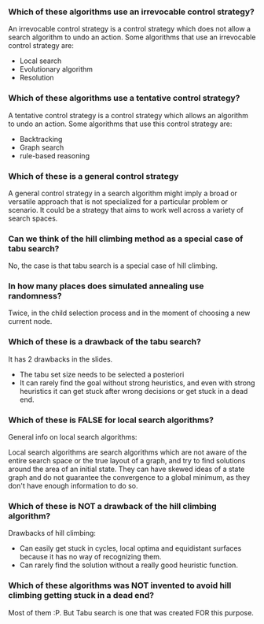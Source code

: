 ### Which of these algorithms use an irrevocable control strategy?

An irrevocable control strategy is a control strategy which does not allow a search algorithm to undo an action. Some algorithms that use an irrevocable control strategy are:
- Local search
- Evolutionary algorithm
- Resolution
  
### Which of these algorithms use a tentative control strategy?

A tentative control strategy is a control strategy which allows an algorithm to undo an action. Some algorithms that use this control strategy are:
- Backtracking
- Graph search
- rule-based reasoning

### Which of these is a general control strategy

A general control strategy in a search algorithm might imply a broad or versatile approach that is not specialized for a particular problem or scenario. It could be a strategy that aims to work well across a variety of search spaces.

### Can we think of the hill climbing method as a special case of tabu search?

No, the case is that tabu search is a special case of hill climbing.

### In how many places does simulated annealing use randomness?

Twice, in the child selection process and in the moment of choosing a new current node.

### Which of these is a drawback of the tabu search?

It has 2 drawbacks in the slides.
- The tabu set size needs to be selected a posteriori
- It can rarely find the goal without strong heuristics, and even with strong heuristics it can get stuck after wrong decisions or get stuck in a dead end.

### Which of these is FALSE for local search algorithms?

General info on local search algorithms:

Local search algorithms are search algorithms which are not aware of the entire search space or the true layout of a graph, and try to find solutions around the area of an initial state. They can have skewed ideas of a state graph and do not guarantee the convergence to a global minimum, as they don't have enough information to do so.

### Which of these is NOT a drawback of the hill climbing algorithm?

Drawbacks of hill climbing:
- Can easily get stuck in cycles, local optima and equidistant surfaces because it has no way of recognizing them.
- Can rarely find the solution without a really good heuristic function.

### Which of these algorithms was NOT invented to avoid hill climbing getting stuck in a dead end?

Most of them :P. But Tabu search is one that was created FOR this purpose.